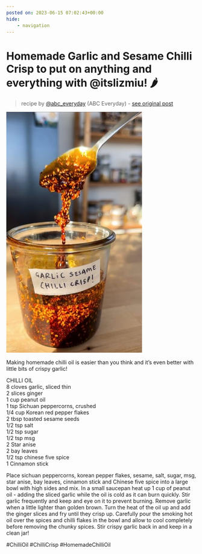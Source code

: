 ```yaml
---
posted on: 2023-06-15 07:02:43+00:00
hide:
    - navigation
---
```


# Homemade Garlic and Sesame Chilli Crisp to put on anything and everything with @itslizmiu! 🌶   

> recipe by [@abc_everyday](https://www.instagram.com/abc_everyday/) 
(ABC Everyday) - [see original post](https://instagram.com/p/CtgHxsoLxop)

![](../img/abc_everyday_15-06-2023_0706.png)

  
Making homemade chilli oil is easier than you think and it’s even better with little bits of crispy garlic!  
  
CHILLI OIL  
8 cloves garlic, sliced thin  
2 slices ginger  
1 cup peanut oil  
1 tsp Sichuan peppercorns, crushed  
1/4 cup Korean red pepper flakes  
2 tbsp toasted sesame seeds  
1/2 tsp salt  
1/2 tsp sugar  
1/2 tsp msg  
2 Star anise  
2 bay leaves  
1/2 tsp chinese five spice  
1 Cinnamon stick  
  
Place sichuan peppercorns, korean pepper flakes, sesame, salt, sugar, msg, star anise, bay leaves, cinnamon stick and Chinese five spice into a large bowl with high sides and mix. In a small saucepan heat up 1 cup of peanut oil - adding the sliced garlic while the oil is cold as it can burn quickly. Stir garlic frequently and keep and eye on it to prevent burning. Remove garlic when a little lighter than golden brown. Turn the heat of the oil up and add the ginger slices and fry until they crisp up. Carefully pour the smoking hot oil over the spices and chilli flakes in the bowl and allow to cool completely before removing the chunky spices. Stir crispy garlic back in and keep in a clean jar!  
  
\#ChilliOil \#ChilliCrisp \#HomemadeChilliOil   